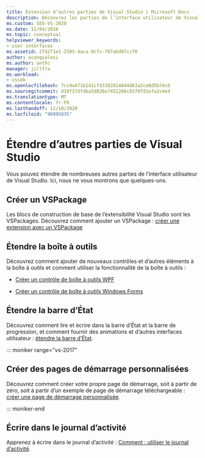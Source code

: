 ```yaml
---
title: Extension d’autres parties de Visual Studio | Microsoft Docs
description: Découvrez les parties de l’interface utilisateur de Visual Studio que vous pouvez étendre. Vous pouvez créer un VSPackage, écrire dans le journal d’activité et étendre la boîte à outils et la barre d’État.
ms.custom: SEO-VS-2020
ms.date: 11/04/2016
ms.topic: conceptual
helpviewer_keywords:
- user interfaces
ms.assetid: 27d2f1e1-2503-4aca-9cfc-707abd07ccf0
author: acangialosi
ms.author: anthc
manager: jillfra
ms.workload:
- vssdk
ms.openlocfilehash: 7cc9a471b141cfd3302814844d63a2ce8d5b74c6
ms.sourcegitcommit: d10f37dfdba5d826e7451260c8370fd1efa2c4e4
ms.translationtype: MT
ms.contentlocale: fr-FR
ms.lasthandoff: 12/10/2020
ms.locfileid: "96995835"
---
```

# <a name="extend-other-parts-of-visual-studio"></a>Étendre d’autres parties de Visual Studio

Vous pouvez étendre de nombreuses autres parties de l’interface utilisateur de Visual Studio. Ici, nous ne vous montrons que quelques-uns.

## <a name="create-a-vspackage"></a>Créer un VSPackage

Les blocs de construction de base de l’extensibilité Visual Studio sont les VSPackages.  Découvrez comment ajouter un VSPackage : [créer une extension avec un VSPackage](../extensibility/creating-an-extension-with-a-vspackage.md)

## <a name="extend-the-toolbox"></a>Étendre la boîte à outils

Découvrez comment ajouter de nouveaux contrôles et d’autres éléments à la boîte à outils et comment utiliser la fonctionnalité de la boîte à outils :

- [Créer un contrôle de boîte à outils WPF](../extensibility/creating-a-wpf-toolbox-control.md)

- [Créer un contrôle de boîte à outils Windows Forms](../extensibility/creating-a-windows-forms-toolbox-control.md)

## <a name="extend-the-status-bar"></a>Étendre la barre d’État

Découvrez comment lire et écrire dans la barre d’État et la barre de progression, et comment fournir des animations et d’autres interfaces utilisateur : [étendre la barre d’État](../extensibility/extending-the-status-bar.md).

::: moniker range="vs-2017"

## <a name="create-custom-start-pages"></a>Créer des pages de démarrage personnalisées

Découvrez comment créer votre propre page de démarrage, soit à partir de zéro, soit à partir d’un exemple de page de démarrage téléchargeable : [créer une page de démarrage personnalisée](../extensibility/creating-a-custom-start-page.md).

::: moniker-end

## <a name="write-to-the-activity-log"></a>Écrire dans le journal d’activité

Apprenez à écrire dans le journal d’activité : [Comment : utiliser le journal d’activité](../extensibility/how-to-use-the-activity-log.md).
